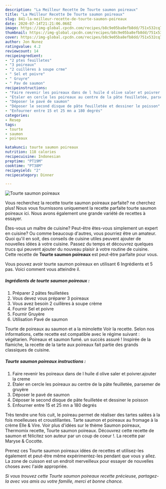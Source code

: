 ```yaml
---
description: "La Meilleur Recette De Tourte saumon poireaux"
title: "La Meilleur Recette De Tourte saumon poireaux"
slug: 841-la-meilleur-recette-de-tourte-saumon-poireaux
date: 2020-07-14T21:21:06.060Z
image: https://img-global.cpcdn.com/recipes/b8c9e05ba8efb8dd/751x532cq70/tourte-saumon-poireaux-photo-principale-de-la-recette.jpg
thumbnail: https://img-global.cpcdn.com/recipes/b8c9e05ba8efb8dd/751x532cq70/tourte-saumon-poireaux-photo-principale-de-la-recette.jpg
cover: https://img-global.cpcdn.com/recipes/b8c9e05ba8efb8dd/751x532cq70/tourte-saumon-poireaux-photo-principale-de-la-recette.jpg
author: Jon Nunez
ratingvalue: 4.2
reviewcount: 14
recipeingredient:
- "2 ptes feuilletes"
- "3 poireaux"
- "2 cuillères à soupe crme"
- " Sel et poivre"
- " Gruyre"
- " Pav de saumon"
recipeinstructions:
- "Faire revenir les poireaux dans de l huile d olive saler et poivrer.ajouter la creme"
- "Étaler en cercle les poireaux au centre de la pâte feuilletée, parsemer de gruyère"
- "Déposer le pavé de saumon"
- "Déposer le second disque de pâte feuilletée et dessiner le poisson"
- "Enfourner entre 15 et 25 mn a 180 degrés"
categories:
- Resep
tags:
- tourte
- saumon
- poireaux

katakunci: tourte saumon poireaux 
nutrition: 118 calories
recipecuisine: Indonesian
preptime: "PT19M"
cooktime: "PT38M"
recipeyield: "2"
recipecategory: Dinner

---
```



![Tourte saumon poireaux](https://img-global.cpcdn.com/recipes/b8c9e05ba8efb8dd/751x532cq70/tourte-saumon-poireaux-photo-principale-de-la-recette.jpg)

Vous recherchez la recette tourte saumon poireaux parfaite? ne cherchez plus! Nous vous fournissons uniquement la recette parfaite tourte saumon poireaux ici. Nous avons également une grande variété de recettes à essayer.

Êtes-vous un maître de cuisine? Peut-être êtes-vous simplement un expert en cuisine? Ou comme beaucoup d'autres, vous pourriez être un amateur. Quoi qu'il en soit, des conseils de cuisine utiles peuvent ajouter de nouvelles idées à votre cuisine. Passez du temps et découvrez quelques trucs qui peuvent ajouter du nouveau plaisir à votre routine de cuisine. Cette recette de <strong> Tourte saumon poireaux </strong> est peut-être parfaite pour vous.

<!--inarticleads1-->

Vous pouvez avoir tourte saumon poireaux en utilisant 6 Ingrédients et 5 pas. Voici comment vous atteindre il.

##### Ingrédients de tourte saumon poireaux :

1. Préparer 2 pâtes feuilletées
1. Vous devez vous préparer 3 poireaux
1. Vous avez besoin 2 cuillères à soupe crème
1. Fournir  Sel et poivre
1. Fournir  Gruyère
1. Utilisation  Pavé de saumon


Tourte de poireaux au saumon et a la mimolette Voir la recette. Selon nos informations, cette recette est compatible avec le régime suivant : végétarien. Poireaux et saumon fumé. un succès assuré ! Inspirée de la flamiche, la recette de la tarte aux poireaux fait partie des grands classiques de cuisine. 

<!--inarticleads2-->

##### Tourte saumon poireaux instructions :

1. Faire revenir les poireaux dans de l huile d olive saler et poivrer.ajouter la creme
1. Étaler en cercle les poireaux au centre de la pâte feuilletée, parsemer de gruyère
1. Déposer le pavé de saumon
1. Déposer le second disque de pâte feuilletée et dessiner le poisson
1. Enfourner entre 15 et 25 mn a 180 degrés


Très tendre une fois cuit, le poireau permet de réaliser des tartes salées à la fois moelleuses et croustillantes. Tarte saumon et poireaux au fromage à la crème Elle &amp; Vire. Voir plus d&#39;idées sur le thème Saumon poireaux, Thermomix recette, Tourte saumon poireaux. Découvrez cette recette de saumon et félicitez son auteur par un coup de coeur !. La recette par Maryse &amp; Cocotte. 

<!--inarticleads1-->

<p>
Prenez ces Tourte saumon poireaux idées de recettes et utilisez-les également et peut-être même expérimentez-les pendant que vous y allez. La zone de cuisson est un endroit merveilleux pour essayer de nouvelles choses avec l'aide appropriée.
</p>

<p>
<i>Si vous trouvez cette Tourte saumon poireaux recette précieuse, partagez-la avec vos amis ou votre famille, merci et bonne chance.</i>
</p>
